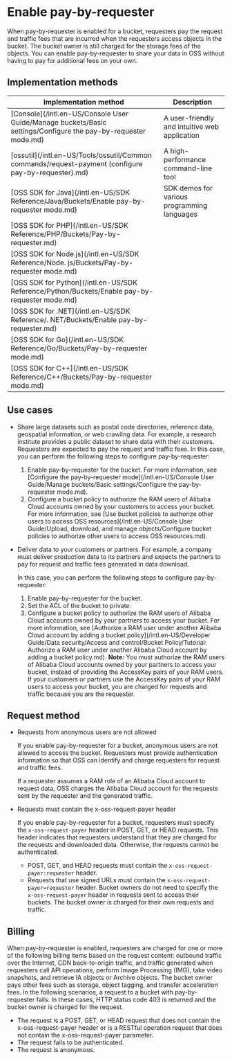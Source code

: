 # Enable pay-by-requester

When pay-by-requester is enabled for a bucket, requesters pay the request and traffic fees that are incurred when the requesters access objects in the bucket. The bucket owner is still charged for the storage fees of the objects. You can enable pay-by-requester to share your data in OSS without having to pay for additional fees on your own.

## Implementation methods

|Implementation method|Description|
|---------------------|-----------|
|[Console](/intl.en-US/Console User Guide/Manage buckets/Basic settings/Configure the pay-by-requester mode.md)|A user-friendly and intuitive web application|
|[ossutil](/intl.en-US/Tools/ossutil/Common commands/request-payment (configure pay-by-requester).md)|A high-performance command-line tool|
|[OSS SDK for Java](/intl.en-US/SDK Reference/Java/Buckets/Enable pay-by-requester mode.md)|SDK demos for various programming languages|
|[OSS SDK for PHP](/intl.en-US/SDK Reference/PHP/Buckets/Pay-by-requester.md)|
|[OSS SDK for Node.js](/intl.en-US/SDK Reference/Node. js/Buckets/Pay-by-requester mode.md)|
|[OSS SDK for Python](/intl.en-US/SDK Reference/Python/Buckets/Enable pay-by-requester mode.md)|
|[OSS SDK for .NET](/intl.en-US/SDK Reference/. NET/Buckets/Enable pay-by-requester.md)|
|[OSS SDK for Go](/intl.en-US/SDK Reference/Go/Buckets/Pay-by-requester mode.md)|
|[OSS SDK for C++](/intl.en-US/SDK Reference/C++/Buckets/Pay-by-requester mode.md)|

## Use cases

-   Share large datasets such as postal code directories, reference data, geospatial information, or web crawling data. For example, a research institute provides a public dataset to share data with their customers. Requesters are expected to pay the request and traffic fees. In this case, you can perform the following steps to configure pay-by-requester:
    1.  Enable pay-by-requester for the bucket. For more information, see [Configure the pay-by-requester mode](/intl.en-US/Console User Guide/Manage buckets/Basic settings/Configure the pay-by-requester mode.md).
    2.  Configure a bucket policy to authorize the RAM users of Alibaba Cloud accounts owned by your customers to access your bucket. For more information, see [Use bucket policies to authorize other users to access OSS resources](/intl.en-US/Console User Guide/Upload, download, and manage objects/Configure bucket policies to authorize other users to access OSS resources.md).
-   Deliver data to your customers or partners. For example, a company must deliver production data to its partners and expects the partners to pay for request and traffic fees generated in data download.

    In this case, you can perform the following steps to configure pay-by-requester:

    1.  Enable pay-by-requester for the bucket.
    2.  Set the ACL of the bucket to private.
    3.  Configure a bucket policy to authorize the RAM users of Alibaba Cloud accounts owned by your partners to access your bucket. For more information, see [Authorize a RAM user under another Alibaba Cloud account by adding a bucket policy](/intl.en-US/Developer Guide/Data security/Access and control/Bucket Policy/Tutorial: Authorize a RAM user under another Alibaba Cloud account by adding a bucket
         policy.md).
    **Note:** You must authorize the RAM users of Alibaba Cloud accounts owned by your partners to access your bucket, instead of providing the AccessKey pairs of your RAM users. If your customers or partners use the AccessKey pairs of your RAM users to access your bucket, you are charged for requests and traffic because you are the requester.


## Request method

-   Requests from anonymous users are not allowed

    If you enable pay-by-requester for a bucket, anonymous users are not allowed to access the bucket. Requesters must provide authentication information so that OSS can identify and charge requesters for request and traffic fees.

    If a requester assumes a RAM role of an Alibaba Cloud account to request data, OSS charges the Alibaba Cloud account for the requests sent by the requester and the generated traffic.

-   Requests must contain the x-oss-request-payer header

    If you enable pay-by-requester for a bucket, requesters must specify the `x-oss-request-payer` header in POST, GET, or HEAD requests. This header indicates that requesters understand that they are charged for the requests and downloaded data. Otherwise, the requests cannot be authenticated.

    -   POST, GET, and HEAD requests must contain the `x-oss-request-payer:requester` header.
    -   Requests that use signed URLs must contain the `x-oss-request-payer=requester` header.
    Bucket owners do not need to specify the `x-oss-request-payer` header in requests sent to access their buckets. The bucket owner is charged for their own requests and traffic.


## Billing

When pay-by-requester is enabled, requesters are charged for one or more of the following billing items based on the request content: outbound traffic over the Internet, CDN back-to-origin traffic, and traffic generated when requesters call API operations, perform Image Processing \(IMG\), take video snapshots, and retrieve IA objects or Archive objects. The bucket owner pays other fees such as storage, object tagging, and transfer acceleration fees. In the following scenarios, a request to a bucket with pay-by-requester fails. In these cases, HTTP status code 403 is returned and the bucket owner is charged for the request.

-   The request is a POST, GET, or HEAD request that does not contain the x-oss-request-payer header or is a RESTful operation request that does not contain the x-oss-request-payer parameter.
-   The request fails to be authenticated.
-   The request is anonymous.

